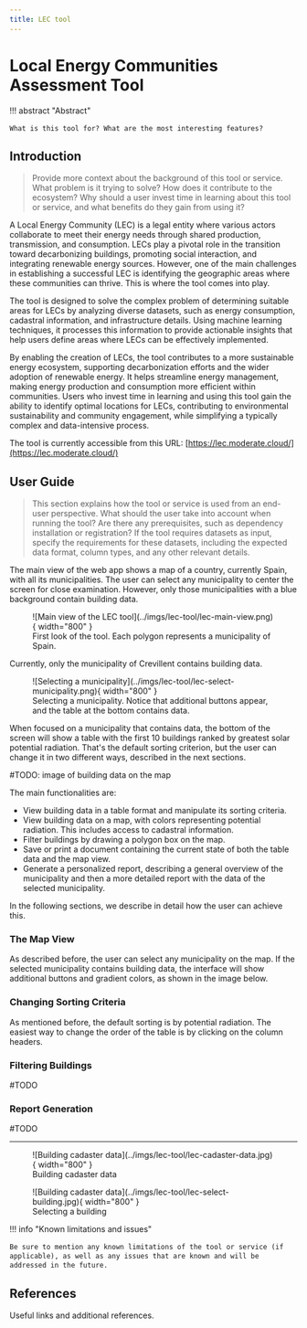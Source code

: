 ```yaml
---
title: LEC tool
---
```

# Local Energy Communities Assessment Tool

!!! abstract "Abstract"

    What is this tool for? What are the most interesting features?

## Introduction

> Provide more context about the background of this tool or service. What problem is it trying to solve? How does it contribute to the ecosystem? Why should a user invest time in learning about this tool or service, and what benefits do they gain from using it?

A Local Energy Community (LEC) is a legal entity where various actors collaborate to meet their energy needs through shared production, transmission, and consumption. LECs play a pivotal role in the transition toward decarbonizing buildings, promoting social interaction, and integrating renewable energy sources. However, one of the main challenges in establishing a successful LEC is identifying the geographic areas where these communities can thrive. This is where the tool comes into play.

The tool is designed to solve the complex problem of determining suitable areas for LECs by analyzing diverse datasets, such as energy consumption, cadastral information, and infrastructure details. Using machine learning techniques, it processes this information to provide actionable insights that help users define areas where LECs can be effectively implemented.

By enabling the creation of LECs, the tool contributes to a more sustainable energy ecosystem, supporting decarbonization efforts and the wider adoption of renewable energy. It helps streamline energy management, making energy production and consumption more efficient within communities. Users who invest time in learning and using this tool gain the ability to identify optimal locations for LECs, contributing to environmental sustainability and community engagement, while simplifying a typically complex and data-intensive process.

The tool is currently accessible from this URL: [https://lec.moderate.cloud/](https://lec.moderate.cloud/)

## User Guide

> This section explains how the tool or service is used from an end-user perspective. What should the user take into account when running the tool? Are there any prerequisites, such as dependency installation or registration? If the tool requires datasets as input, specify the requirements for these datasets, including the expected data format, column types, and any other relevant details.

The main view of the web app shows a map of a country, currently Spain, with all its municipalities. The user can select any municipality to center the screen for close examination. However, only those municipalities with a blue background contain building data.

<figure markdown="span">
  ![Main view of the LEC tool](../imgs/lec-tool/lec-main-view.png){ width="800" }
  <figcaption>First look of the tool. Each polygon represents a municipality of Spain.</figcaption>
</figure>

Currently, only the municipality of Crevillent contains building data.

<figure markdown="span">
  ![Selecting a municipality](../imgs/lec-tool/lec-select-municipality.png){ width="800" }
  <figcaption>Selecting a municipality. Notice that additional buttons appear, and the table at the bottom contains data.</figcaption>
</figure>

When focused on a municipality that contains data, the bottom of the screen will show a table with the first 10 buildings ranked by greatest solar potential radiation. That's the default sorting criterion, but the user can change it in two different ways, described in the next sections.

#TODO: image of building data on the map

The main functionalities are:

- View building data in a table format and manipulate its sorting criteria.
- View building data on a map, with colors representing potential radiation. This includes access to cadastral information.
- Filter buildings by drawing a polygon box on the map.
- Save or print a document containing the current state of both the table data and the map view.
- Generate a personalized report, describing a general overview of the municipality and then a more detailed report with the data of the selected municipality.

In the following sections, we describe in detail how the user can achieve this.

### The Map View

As described before, the user can select any municipality on the map. If the selected municipality contains building data, the interface will show additional buttons and gradient colors, as shown in the image below.

### Changing Sorting Criteria

As mentioned before, the default sorting is by potential radiation. The easiest way to change the order of the table is by clicking on the column headers.

### Filtering Buildings

#TODO

### Report Generation

#TODO

---

<figure markdown="span">
  ![Building cadaster data](../imgs/lec-tool/lec-cadaster-data.jpg){ width="800" }
  <figcaption>Building cadaster data</figcaption>
</figure>

<figure markdown="span">
  ![Building cadaster data](../imgs/lec-tool/lec-select-building.jpg){ width="800" }
  <figcaption>Selecting a building</figcaption>
</figure>

!!! info "Known limitations and issues"

    Be sure to mention any known limitations of the tool or service (if applicable), as well as any issues that are known and will be addressed in the future.

## References

Useful links and additional references.
